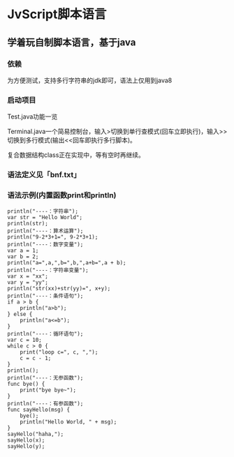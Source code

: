 # JvScript脚本语言

## 学着玩自制脚本语言，基于java

### 依赖
为方便测试，支持多行字符串的jdk即可，语法上仅用到java8

### 启动项目
Test.java功能一览

Terminal.java一个简易控制台，输入>切换到单行查模式(回车立即执行)，输入>>切换到多行模式(输出<<回车即执行多行脚本)。

复合数据结构class正在实现中，等有空时再继续。

### 语法定义见「bnf.txt」

### 语法示例(内置函数print和println)
```
println("----：字符串");
var str = "Hello World";
println(str);
println("----：算术运算");
println("9-2*3+1=", 9-2*3+1);
println("----：数字变量");
var a = 1;
var b = 2;
println("a=",a,",b=",b,",a+b=",a + b);
println("----：字符串变量");
var x = "xx";
var y = "yy";
println("str(xx)+str(yy)=", x+y);
println("----：条件语句");
if a > b {
    println("a>b");
} else {
    println("a<=b");
}
println("----：循环语句");
var c = 10;
while c > 0 {
    print("loop c=", c, ",");
    c = c - 1;
}
println();
println("----：无参函数");
func bye() {
    print("bye bye~");
}
println("----：有参函数");
func sayHello(msg) {
    bye();
    println("Hello World, " + msg);
}
sayHello("haha,");
sayHello(x);
sayHello(y);
```